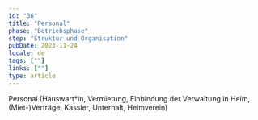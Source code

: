 ```yaml
---
id: "36"
title: "Personal"
phase: "Betriebsphase"
step: "Struktur und Organisation"
pubDate: 2023-11-24
locale: de
tags: [""]
links: [""]
type: article
---
```


Personal (Hauswart*in, Vermietung, Einbindung der Verwaltung in Heim, (Miet-)Verträge, Kassier, Unterhalt, Heimverein)
